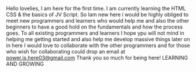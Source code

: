Hello lovelies,
I am here for the first time. 
I am currently learning the HTML CSS & the basics of JV Script.
So Iam new here i would be highly obliged to meet new programmers and learners who would help me and also the other beginners to have a good hold on the fundamentals and how the process goes.
To all existing programmers and learners I hope ypu will not mind in helping me getting started and also help me develop massive things later on in here
I would love to collaborate with the other programmers and for those who wish for collaborating could drop an email at  power.is.here03@gmail.com
Thank you so much for being here!
LEARNING AND GROWING
